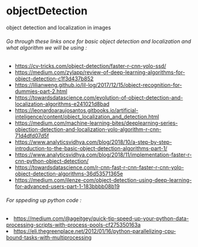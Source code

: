 # objectDetection
object detection and localization in images

<h6> Go through these links once for basic object detection and localization and what algorithm we will be using : </h6>
<ul>
  <li><a href="https://cv-tricks.com/object-detection/faster-r-cnn-yolo-ssd/">https://cv-tricks.com/object-detection/faster-r-cnn-yolo-ssd/</a></li>
  <li><a href="https://medium.com/zylapp/review-of-deep-learning-algorithms-for-object-detection-c1f3d437b852">https://medium.com/zylapp/review-of-deep-learning-algorithms-for-object-detection-c1f3d437b852</a></li>

<li><a href="https://lilianweng.github.io/lil-log/2017/12/15/object-recognition-for-dummies-part-2.html">https://lilianweng.github.io/lil-log/2017/12/15/object-recognition-for-dummies-part-2.html</a></li>
 
 <li><a href="https://towardsdatascience.com/evolution-of-object-detection-and-localization-algorithms-e241021d8bad">https://towardsdatascience.com/evolution-of-object-detection-and-localization-algorithms-e241021d8bad</a></li>
  <li><a href="https://leonardoaraujosantos.gitbooks.io/artificial-inteligence/content/object_localization_and_detection.html">https://leonardoaraujosantos.gitbooks.io/artificial-inteligence/content/object_localization_and_detection.html</a></li>
  <li><a href="https://medium.com/machine-learning-bites/deeplearning-series-objection-detection-and-localization-yolo-algorithm-r-cnn-71d4dfd07d5f">https://medium.com/machine-learning-bites/deeplearning-series-objection-detection-and-localization-yolo-algorithm-r-cnn-71d4dfd07d5f</a></li>
  <li><a href="https://www.analyticsvidhya.com/blog/2018/10/a-step-by-step-introduction-to-the-basic-object-detection-algorithms-part-1/">https://www.analyticsvidhya.com/blog/2018/10/a-step-by-step-introduction-to-the-basic-object-detection-algorithms-part-1/</a></li>
  <li><a href="https://www.analyticsvidhya.com/blog/2018/11/implementation-faster-r-cnn-python-object-detection/">https://www.analyticsvidhya.com/blog/2018/11/implementation-faster-r-cnn-python-object-detection/</a></li>
  <li><a href="https://towardsdatascience.com/r-cnn-fast-r-cnn-faster-r-cnn-yolo-object-detection-algorithms-36d53571365e">https://towardsdatascience.com/r-cnn-fast-r-cnn-faster-r-cnn-yolo-object-detection-algorithms-36d53571365e</a></li>
  <li><a href="https://medium.com/ilenze-com/object-detection-using-deep-learning-for-advanced-users-part-1-183bbbb08b19">https://medium.com/ilenze-com/object-detection-using-deep-learning-for-advanced-users-part-1-183bbbb08b19</a></li>
</ul>



<h6> For sppeding up python code : </h6>
<li><a href="https://medium.com/@ageitgey/quick-tip-speed-up-your-python-data-processing-scripts-with-process-pools-cf275350163a">https://medium.com/@ageitgey/quick-tip-speed-up-your-python-data-processing-scripts-with-process-pools-cf275350163a</a></li>
<li><a href="https://eli.thegreenplace.net/2012/01/16/python-parallelizing-cpu-bound-tasks-with-multiprocessing">https://eli.thegreenplace.net/2012/01/16/python-parallelizing-cpu-bound-tasks-with-multiprocessing</a></li>
</ul>
